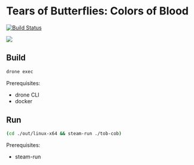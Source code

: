 # Tears of Butterflies: Colors of Blood


[![Build Status](https://cloud.drone.io/api/badges/szabba/tob-cob/status.svg)](https://cloud.drone.io/szabba/tob-cob)

[![](https://img.shields.io/badge/Itch.io-FA5C5C?style=for-the-badge&logo=itch.io&logoColor=white)](https://szabba.itch.io/tears-of-butterflies-colors-of-blood)

## Build

```bash
drone exec
```

Prerequisites:

- drone CLI
- docker

## Run

```bash
(cd ./out/linux-x64 && steam-run ./tob-cob)
```

Prerequisites:

- steam-run
